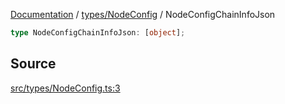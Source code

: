 [Documentation](../../../README.md) / [types/NodeConfig](../README.md) / NodeConfigChainInfoJson

```ts
type NodeConfigChainInfoJson: [object];
```

## Source

[src/types/NodeConfig.ts:3](https://github.com/anegg0/arbitrum-orbit-sdk/blob/8d986d322aefb470a79fa3dc36918f72097df8c1/src/types/NodeConfig.ts#L3)
